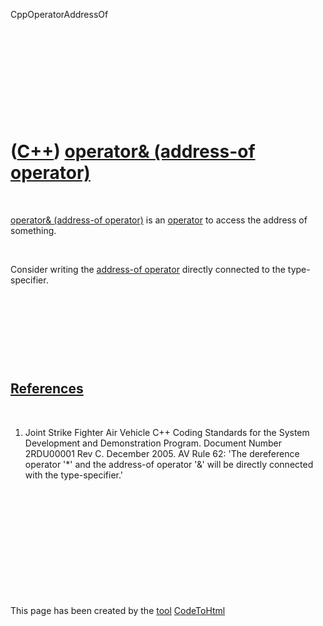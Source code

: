 CppOperatorAddressOf





 

 

 

 

 

([C++](Cpp.htm)) [operator& (address-of operator)](CppOperatorAddressOf.htm)
============================================================================

 

[operator& (address-of operator)](CppOperatorAddressOf.htm) is an
[operator](CppOperator.htm) to access the address of something.

 

Consider writing the [address-of operator](CppOperatorAddressOf.htm)
directly connected to the type-specifier.

 

 

 

 

[References](CppReferences.htm)
-------------------------------

 

1.  Joint Strike Fighter Air Vehicle C++ Coding Standards for the System
    Development and Demonstration Program. Document Number 2RDU00001
    Rev C. December 2005. AV Rule 62: 'The dereference operator '\*' and
    the address-of operator '&' will be directly connected with the
    type-specifier.'

 

 

 

 

 





 




This page has been created by the [tool](Tools.htm)
[CodeToHtml](ToolCodeToHtml.htm)
